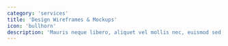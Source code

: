 ```yaml
---
category: 'services'
title: 'Design Wireframes & Mockups'
icon: 'bullhorn'
description: 'Mauris neque libero, aliquet vel mollis nec, euismod sed tellus. Mauris convallis dictum elit id volutpat.'
---
```


